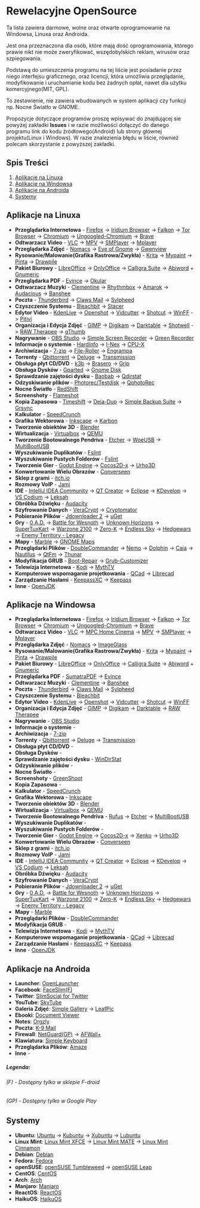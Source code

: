 # Rewelacyjne OpenSource


Ta lista zawiera darmowe, wolne oraz otwarte oprogramowanie na Windowsa, Linuxa oraz Androida.

Jest ona przeznaczona dla osób, które mają dość oprogramowania, którego prawie nikt nie może zweryfikować, wszędobylskich reklam, wirusów oraz szpiegowania.


Podstawą do umieszczenia programu na tej liście jest posiadanie przez niego interfejsu graficznego, oraz licencji, która umożliwia przeglądanie, modyfikowanie i uruchamianie kodu bez żadnych opłat, nawet dla użytku komercyjnego(MIT, GPL).

To zestawienie, nie zawiera wbudowanych w system aplikacji czy funkcji np. Nocne Światło w GNOME.

Propozycje dotyczące programów proszę wpisywać do znajdującej sie powyżej zakładki __Issues__ i w razie możliwości dołączyć do danego programu link do kodu źródłowego(Android) lub strony głównej projektu(Linux i Windows). W razie znalezienia błędu w liście, również polecam skorzystanie z powyższej zakładki.



## Spis Treści
1. [Aplikacje na Linuxa](#aplikacje-na-linuxa)
2. [Aplikacje na Windowsa](#aplikacje-na-windowsa)
3. [Aplikacje na Androida](#aplikacje-na-androida)
4. [Systemy](#systemy)

## Aplikacje na Linuxa
* __Przeglądarka Internetowa__ - [Firefox](https://www.mozilla.org/) -> [Iridium Browser](https://iridiumbrowser.de/) -> [Falkon](https://www.falkon.org/) -> [Tor Browser](https://www.torproject.org/) -> [Chromium](https://chromium.woolyss.com/download/) -> [Ungoogled-Chromium](https://github.com/Eloston/ungoogled-chromium) -> [Brave](https://github.com/brave/brave-browser/releases)
* __Odtwarzacz Video__ - [VLC](https://www.videolan.org/vlc/) -> [MPV](https://mpv.io/) -> [SMPlayer](https://www.smplayer.info/) -> [Mplayer](http://www.mplayerhq.hu/)
* __Przeglądarka Zdjęć__ - [Nomacs](https://nomacs.org/) -> [Eye of Gnome](https://wiki.gnome.org/Apps/EyeOfGnome/) -> [Gwenview](https://userbase.kde.org/Gwenview)
* __Rysowanie/Malowanie(Grafika Rastrowa/Zwykła)__ - [Krita](https://krita.org/) -> [Mypaint](http://mypaint.org/) -> [Pinta](https://pinta-project.com/pintaproject/pinta/) -> [Drawpile](https://drawpile.net/)
* __Pakiet Biurowy__ - [LibreOffice](https://pl.libreoffice.org/pobieranie/) -> [OnlyOffice](https://www.onlyoffice.com/) -> [Calligra Suite](https://www.calligra.org) -> [Abiword](https://abisource.com/) + [Gnumeric](http://www.gnumeric.org)
* __Przeglądarka PDF__ - [Evince](https://wiki.gnome.org/Apps/Evince) -> [Okular](https://okular.kde.org/)
* __Odtwarzacz Muzyki__ - [Clementine](https://www.clementine-player.org/) -> [Rhythmbox](https://wiki.gnome.org/Apps/Rhythmbox/) -> [Amarok](https://amarok.kde.org/) -> [Audacious](https://audacious-media-player.org/) -> [Banshee](http://www.banshee-project.org/)
* __Poczta__ - [Thunderbird](https://www.thunderbird.net) -> [Claws Mail](http://www.claws-mail.org/) -> [Sylpheed](https://sylpheed.sraoss.jp/en/)
* __Czyszczenie Systemu__ - [Bleachbit](https://www.bleachbit.org/) -> [Stacer](https://github.com/oguzhaninan/Stacer/releases)
* __Edytor Video__ - [KdenLive](https://kdenlive.org/) -> [Openshot](https://www.openshot.org/) -> [Vidcutter](https://github.com/ozmartian/vidcutter/releases) -> [Shotcut](https://www.shotcut.org/) -> [WinFF](https://www.biggmatt.com/p/winff.html) -> [Pitivi](http://www.pitivi.org/)
* __Organizacja i Edycja Zdjęć__ - [GIMP](https://www.gimp.org/) -> [Digikam](https://www.digikam.org/) -> [Darktable](https://www.darktable.org/) -> [Shotwell](https://wiki.gnome.org/Apps/Shotwell) -> [RAW Therapee](https://www.rawtherapee.com/) -> [gThumb](https://wiki.gnome.org/Apps/Gthumb)
* __Nagrywanie__ - [OBS Studio](https://obsproject.com/) -> [Simple Screen Recorder](https://www.maartenbaert.be/simplescreenrecorder/) -> [Green Recorder](https://github.com/foss-project/green-recorder)
* __Informacje o systemie__ - [HardInfo](https://help.ubuntu.com/community/HardInfo) -> [I-Nex](http://i-nex.linux.pl/) -> [CPU-X](https://github.com/X0rg/CPU-X/releases)
* __Archiwizacja__ - [7-zip](https://www.7-zip.org/) -> [File-Roller](https://en.wikipedia.org/wiki/File_Roller) -> [Engrampa](https://github.com/mate-desktop/engrampa)
* __Torrenty__ - [Qbittorrent](https://www.qbittorrent.org/) -> [Deluge](https://deluge-torrent.org/) -> [Transmission](https://transmissionbt.com/)
* __Obsługa płyt CD/DVD__ - [k3b](https://sourceforge.net/projects/k3b/) -> [Brasero](https://wiki.gnome.org/Apps/Brasero) -> [Grip](https://sourceforge.net/projects/grip/)
* __Obsługa Dysków__ - [Gparted](https://gparted.org/) -> [Gnome Disk](https://wiki.gnome.org/Apps/Disks)
* __Sprawdzanie zajętości dysku__ - [Baobab](http://www.marzocca.net/linux/baobab/) -> [Qdirstat](https://github.com/shundhammer/qdirstat)
* __Odzyskiwanie plików__ - [Photorec/Testdisk](https://www.cgsecurity.org/wiki/TestDisk_Download) -> [QphotoRec](https://www.cgsecurity.org/wiki/TestDisk_Download)
* __Nocne Światło__ - [RedShift](http://jonls.dk/redshift/)
* __Screenshoty__ - [Flameshot](https://github.com/lupoDharkael/flameshot)
* __Kopia Zapasowa__ - [Timeshift](https://github.com/teejee2008/timeshift) -> [Deja-Dup](https://wiki.gnome.org/Apps/DejaDup) -> [Simple Backup Suite](https://help.ubuntu.com/community/BackupYourSystem/SimpleBackupSuite) -> [Grsync](http://www.opbyte.it/grsync/)
* __Kalkulator__ - [SpeedCrunch](https://speedcrunch.org/)
* __Grafika Wektorowa__ - [Inkscape](https://inkscape.org/) -> [Karbon](https://www.calligra.org/karbon/)
* __Tworzenie obiektów 3D__ - [Blender](https://blender.org/)
* __Wirtualizacja__ - [Virtualbox](https://www.virtualbox.org/) -> [QEMU](https://www.qemu.org/)
* __Tworzenie Bootowalnego Pendriva__ - [Etcher](https://www.balena.io/etcher/) -> [WoeUSB](https://github.com/slacka/WoeUSB) -> [MultiBootUSB](http://multibootusb.org/)
* __Wyszukiwanie Duplikatów__ - [Fslint](https://www.pixelbeat.org/fslint/)
* __Wyszukiwanie Pustych Folderów__ - [Fslint](https://www.pixelbeat.org/fslint/)
* __Tworzenie Gier__ - [Godot Engine](https://godotengine.org/) -> [Cocos2D-x](https://cocos2d-x.org/) -> [Urho3D](https://urho3d.github.io/)
* __Konwertowanie Wielu Obrazów__ - [Converseen](http://converseen.fasterland.net/)
* __Sklep z grami__ - [itch.io](https://itch.io/app)
* __Rozmowy VoIP__ - [Jami](https://jami.net/)
* __IDE__ - [IntelliJ IDEA Community](https://www.jetbrains.com/idea/) -> [QT Creator](https://github.com/qt-creator/qt-creator) -> [Eclipse](https://www.eclipse.org/) -> [KDevelop](https://www.kdevelop.org/) -> [VS Codium](https://vscodium.com/) -> [Leksah](http://leksah.org/)
* __Obróbka Dźwięku__ - [Audacity](https://www.audacityteam.org/)
* __Szyfrowanie Danych__ - [VeraCrypt](https://www.veracrypt.fr/en/Home.html) -> [Cryptomator](https://cryptomator.org/)
* __Pobieranie Plików__ - [Jdownloader 2](http://www.jdownloader.org/jdownloader2) -> [uGet](https://ugetdm.com/)
* __Gry__ - [0 A.D.](https://play0ad.com/) -> [Battle for Wesnoth](https://wesnoth.org/) -> [Unknown Horizons](http://unknown-horizons.org/) -> [SuperTuxKart](https://supertuxkart.net/Main_Page) -> [Warzone 2100](http://wz2100.net/) -> [Zero-K](https://zero-k.info/) -> [Endless Sky](https://endless-sky.github.io/) -> [Hedgewars](https://www.hedgewars.org/) -> [Enemy Territory - Legacy](https://www.etlegacy.com/)
* __Mapy__ - [Marble](https://marble.kde.org/) -> [GNOME Maps](https://wiki.gnome.org/Apps/Maps)
* __Przeglądarki Plików__ - [DoubleCommander](https://doublecmd.sourceforge.io/) -> [Nemo](https://github.com/linuxmint/nemo) -> [Dolphin](https://kde.org/applications/system/dolphin/) -> [Caja](https://github.com/mate-desktop/caja) -> [Nautilus](https://gitlab.gnome.org/GNOME/nautilus) -> [QtFm](https://qtfm.eu/) -> [Thunar](https://docs.xfce.org/xfce/thunar/start)
* __Modyfikacja GRUB__ - [Boot-Repair](https://help.ubuntu.com/community/Boot-Repair) -> [Grub-Customizer](https://launchpad.net/grub-customizer)
* __Telewizja Internetowa__ - [Kodi](https://kodi.tv/) -> [MythTV](https://www.mythtv.org/)
* __Komputerowe wspomaganie projetkowania__ - [QCad](https://www.qcad.org/en/) -> [Librecad](https://librecad.org/)
* __Zarządzanie Hasłami__ - [KeepassXC](https://keepassxc.org/) -> [Keepass](https://keepass.info/)
* __Inne__ - [OpenJDK](https://openjdk.java.net/)



## Aplikacje na Windowsa
* __Przeglądarka Internetowa__ - [Firefox](https://www.mozilla.org/) -> [Iridium Browser](https://iridiumbrowser.de/) -> [Falkon](https://www.falkon.org/) -> [Tor Browser](https://www.torproject.org/) -> [Chromium](https://chromium.woolyss.com/download/) -> [Ungoogled-Chromium](https://github.com/Eloston/ungoogled-chromium) -> [Brave](https://github.com/brave/brave-browser/releases)
* __Odtwarzacz Video__ - [VLC](https://www.videolan.org/vlc/) -> [MPC Home Cinema](https://mpc-hc.org/) -> [MPV](https://mpv.io/) -> [SMPlayer](https://www.smplayer.info/) -> [Mplayer](http://www.mplayerhq.hu/)
* __Przeglądarka Zdjęć__ - [Nomacs](https://nomacs.org/) -> [ImageGlass](https://imageglass.org/)
* __Rysowanie/Malowanie(Grafika Rastrowa/Zwykła)__ - [Krita](https://krita.org/) -> [Mypaint](http://mypaint.org/) -> [Pinta](https://pinta-project.com/pintaproject/pinta/) -> [Drawpile](https://drawpile.net/)
* __Pakiet Biurowy__ - [LibreOffice](https://pl.libreoffice.org/pobieranie/) -> [OnlyOffice](https://www.onlyoffice.com/) -> [Calligra Suite](https://www.calligra.org) -> [Abiword](https://abisource.com/) + [Gnumeric](http://www.gnumeric.org)
* __Przeglądarka PDF__ - [SumatraPDF](https://www.sumatrapdfreader.org/free-pdf-reader.html) -> [Evince](https://wiki.gnome.org/Apps/Evince)
* __Odtwarzacz Muzyki__ - [Clementine](https://www.clementine-player.org/) -> [Banshee](http://www.banshee-project.org/)
* __Poczta__ - [Thunderbird](https://www.thunderbird.net) -> [Claws Mail](http://www.claws-mail.org/) -> [Sylpheed](https://sylpheed.sraoss.jp/en/)
* __Czyszczenie Systemu__ - [Bleachbit](https://www.bleachbit.org/)
* __Edytor Video__ - [KdenLive](https://kdenlive.org/) -> [Openshot](https://www.openshot.org/) -> [Vidcutter](https://github.com/ozmartian/vidcutter/releases) -> [Shotcut](https://www.shotcut.org/) -> [WinFF](https://www.biggmatt.com/p/winff.html)
* __Organizacja i Edycja Zdjęć__ - [GIMP](https://www.gimp.org/) -> [Digikam](https://www.digikam.org/) -> [Darktable](https://www.darktable.org/) -> [RAW Therapee](https://www.rawtherapee.com/)
* __Nagrywanie__ - [OBS Studio](https://obsproject.com/)
* __Informacje o systemie__ -
* __Archiwizacja__ - [7-zip](https://www.7-zip.org/)
* __Torrenty__ - [Qbittorrent](https://www.qbittorrent.org/) -> [Deluge](https://deluge-torrent.org/) -> [Transmission](https://transmissionbt.com/)
* __Obsługa płyt CD/DVD__ -
* __Obsługa Dysków__ -
* __Sprawdzanie zajętości dysku__ - [WinDirStat](https://windirstat.net/)
* __Odzyskiwanie plików__ -
* __Nocne Światło__ -
* __Screenshoty__ - [GreenShoot](https://getgreenshot.org/)
* __Kopia Zapasowa__ -
* __Kalkulator__ - [SpeedCrunch](https://speedcrunch.org/)
* __Grafika Wektorowa__ - [Inkscape](https://inkscape.org/)
* __Tworzenie obiektów 3D__ - [Blender](https://blender.org/)
* __Wirtualizacja__ - [Virtualbox](https://www.virtualbox.org/) -> [QEMU](https://www.qemu.org/)
* __Tworzenie Bootowalnego Pendriva__ - [Rufus](https://rufus.ie/) -> [Etcher](https://www.balena.io/etcher/) -> [MultiBootUSB](http://multibootusb.org/)
* __Wyszukiwanie Duplikatów__ -
* __Wyszukiwanie Pustych Folderów__ -
* __Tworzenie Gier__ - [Godot Engine](https://godotengine.org/) -> [Cocos2D-x](https://cocos2d-x.org/) -> [Xenko](https://xenko.com/) -> [Urho3D](https://urho3d.github.io/)
* __Konwertowanie Wielu Obrazów__ - [Converseen](http://converseen.fasterland.net/)
* __Sklep z grami__ - [itch.io](https://itch.io/app)
* __Rozmowy VoIP__ - [Jami](https://jami.net/)
* __IDE__ - [IntelliJ IDEA Community](https://www.jetbrains.com/idea/) -> [QT Creator](https://github.com/qt-creator/qt-creator) -> [Eclipse](https://www.eclipse.org/) -> [KDevelop](https://www.kdevelop.org/) -> [VS Codium](https://vscodium.com/) -> [Leksah](http://leksah.org/)
* __Obróbka Dźwięku__ - [Audacity](https://www.audacityteam.org/)
* __Szyfrowanie Danych__ - [VeraCrypt](https://www.veracrypt.fr/en/Home.html)
* __Pobieranie Plików__ - [Jdownloader 2](http://www.jdownloader.org/jdownloader2) -> [uGet](https://ugetdm.com/)
* __Gry__ - [0 A.D.](https://play0ad.com/) -> [Battle for Wesnoth](https://wesnoth.org/) -> [Unknown Horizons](http://unknown-horizons.org/) -> [SuperTuxKart](https://supertuxkart.net/Main_Page) -> [Warzone 2100](http://wz2100.net/) -> [Zero-K](https://zero-k.info/) -> [Endless Sky](https://endless-sky.github.io/) -> [Hedgewars](https://www.hedgewars.org/) -> [Enemy Territory - Legacy](https://www.etlegacy.com/)
* __Mapy__ - [Marble](https://marble.kde.org/)
* __Przeglądarki Plików__ - [DoubleCommander](https://doublecmd.sourceforge.io/)
* __Modyfikacja GRUB__ -
* __Telewizja Internetowa__ - [Kodi](https://kodi.tv/) -> [MythTV](https://www.mythtv.org/)
* __Komputerowe wspomaganie projetkowania__ - [QCad](https://www.qcad.org/en/) -> [Librecad](https://librecad.org/)
* __Zarządzanie Hasłami__ - [KeepassXC](https://keepassxc.org/) -> [Keepass](https://keepass.info/)
* __Inne__ - [OpenJDK](https://openjdk.java.net/)

## Aplikacje na Androida
* __Launcher__: [OpenLauncher](https://github.com/OpenLauncherTeam/openlauncher)
* __Facebook__: [FaceSlim(F)](https://github.com/indywidualny/FaceSlim)
* __Twitter__: [SlimSocial for Twitter](https://github.com/rignaneseleo/SlimSocial-for-Twitter)
* __YouTube__: [SkyTube](http://skytube-app.com/)
* __Galeria Zdjęć__: [Simple Gallery](https://github.com/SimpleMobileTools/Simple-Gallery) -> [LeafPic](https://gitlab.com/HoraApps/LeafPic)
* __Ebooki__: [Document Viewer](https://github.com/SufficientlySecure/document-viewer)
* __Notes__: [Orgzly](https://github.com/orgzly/orgzly-android)
* __Poczta__: [K-9 Mail](https://k9mail.github.io/)
* __Firewall__: [NetGuard(GP)](https://github.com/M66B/NetGuard/) -> [AFWall+](https://github.com/ukanth/afwall/)
* __Klawiatura__: [Simple Keyboard](https://f-droid.org/en/packages/rkr.simplekeyboard.inputmethod/)
* __Przeglądarka Plików__: [Amaze](https://github.com/TeamAmaze/AmazeFileManager)
* __Inne__ -

##### Legenda:

###### (F) - Dostępny tylko w sklepie F-droid
###### (GP) - Dostępny tylko w Google Play

## Systemy
* __Ubuntu__: [Ubuntu](https://www.ubuntu.com/) -> [Kubuntu](https://kubuntu.org/) -> [Xubuntu](https://xubuntu.org/) -> [Lubuntu](https://lubuntu.net/)
* __Linux Mint__: [Linux Mint XFCE](https://linuxmint.com/download.php) -> [Linux Mint MATE](https://linuxmint.com/download.php) -> [Linux Mint Cinnamon](https://linuxmint.com/download.php)
* __Debian__: [Debian](https://www.debian.org/index.pl.html)
* __Fedora__: [Fedora](https://getfedora.org/)
* __openSUSE__: [openSUSE Tumbleweed](https://software.opensuse.org/distributions/tumbleweed) -> [openSUSE Leap](https://software.opensuse.org/distributions/leap)
* __CentOS__: [CentOS](https://www.centos.org/)
* __Arch__: [Arch](https://www.archlinux.org/)
* __Manjaro__: [Manjaro](https://manjaro.org/)
* __ReactOS__: [ReactOS](https://www.reactos.org/)
* __HaikuOS__: [HaikuOS](https://www.haiku-os.org/)
